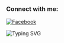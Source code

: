 ### Connect with me:
[![Facebook](https://img.shields.io/badge/-Facebook-blue?style=flat&logo=facebook)](https://facebook.com/abcxyzsm)



![Typing SVG](https://readme-typing-svg.herokuapp.com?font=Fira+Code&size=24&pause=1000&color=F70000&width=435&lines=Welcome+to+my+GitHub+Profile!)


